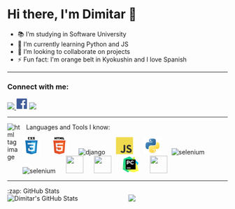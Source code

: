 ### <h1> Hi there, I'm Dimitar 👋 </h1>
- 📚 I’m studying in Software University
- 🌱 I’m currently learning Python and JS
- 👯 I’m looking to collaborate on projects
- ⚡ Fun fact: I'm orange belt in Kyokushin and I love Spanish

---

### Connect with me:

<a href="https://www.instagram.com/_mitaka04/"> <img src="https://cdn2.iconfinder.com/data/icons/social-media-2285/512/1_Instagram_colored_svg_1-512.png" width="26px"> </a>
<a href="https://www.facebook.com/profile.php?id=100004329915600"> <img src="https://github.com/devicons/devicon/blob/v2.14.0/icons/facebook/facebook-plain.svg" alt="facebook" width="26px"></a>
<a href="https://www.linkedin.com/in/dimitar-dimitrov-10b602222/"> <img src="https://cdn2.iconfinder.com/data/icons/social-media-2285/512/1_Linkedin_unofficial_colored_svg-512.png" width="26px"> </a>
    
    
---

<img align="left" alt="html tag image" src="https://media2.giphy.com/media/QssGEmpkyEOhBCb7e1/giphy.gif?cid=ecf05e47a0n3gi1bfqntqmob8g9aid1oyj2wr3ds3mg700bl&rid=giphy.gif" width="30" style="margin-right: 5px;"> &nbsp; Languages and Tools I know:


<p align="left"> 
<img src="https://raw.githubusercontent.com/devicons/devicon/master/icons/css3/css3-original-wordmark.svg" alt="css3" width="40" height="40" style="padding-right:20px;"/> 
<img src="https://raw.githubusercontent.com/devicons/devicon/master/icons/html5/html5-original-wordmark.svg" alt="html5" width="40" height="40" style="padding-right:20px;"/>
<img src="https://cdn.worldvectorlogo.com/logos/django.svg" alt="django" width="40" height="40" style="padding-right:20px;"/>
<img src="https://raw.githubusercontent.com/devicons/devicon/master/icons/javascript/javascript-original.svg" alt="javascript" width="40" height="40" style="padding-right:20px;"/>
<img src="https://raw.githubusercontent.com/devicons/devicon/master/icons/python/python-original.svg" alt="python" width="40" height="40" style="padding-right:20px;"/>
<img src="https://upload.wikimedia.org/wikipedia/commons/d/d5/Selenium_Logo.png" alt="selenium" width="40" height="40" style="padding-right:20px;"/>
<img src="https://play-lh.googleusercontent.com/yMjUC6LBh7uOCK6wUcIEf5MHZQmSqDPXoInOQLZzw0DWQsPJuvkwSymX2zI4Ok7i_BY=w240-h480-rw" alt="selenium" width="40" height="40"/ style="padding-right:20px;">
<img src="https://www.interviewbit.com/blog/wp-content/uploads/2021/10/jquery-logo-vertical_large_square.png" width="40" height="40" style="padding-right:20px;"/> 
<img src="https://www.freelance.bg/images/skills/php.png"  width="40" height="40" style="padding-right:20px;"/>
<img src="https://github.com/devicons/devicon/blob/v2.14.0/icons/pycharm/pycharm-original.svg" width="40" height="40" style="padding-right:20px;"/>
<img src="https://cdn.jsdelivr.net/gh/devicons/devicon/icons/vscode/vscode-original.svg" width="40" height="40" style="padding-right:20px;"/>

</p>

---

<summary>:zap: GitHub Stats</summary>

<img display:flex width="40%" align="left" alt="Dimitar's GitHub Stats" src="https://github-readme-stats-git-masterrstaa-rickstaa.vercel.app/api?username=DimitarDimitr0v&show_icons=true&hide_border=false&title_color=ff652f&icon_color=FFE400&bg_color=09131B&text_color=ffffff&border_color=0c1a25" />
  
<img display:flex align="right" width="45%" src="https://github-readme-stats-git-masterrstaa-rickstaa.vercel.app/api/top-langs/?username=DimitarDimitr0v&layout=compact&bg_color=09131B&hide_border=true" />
  
